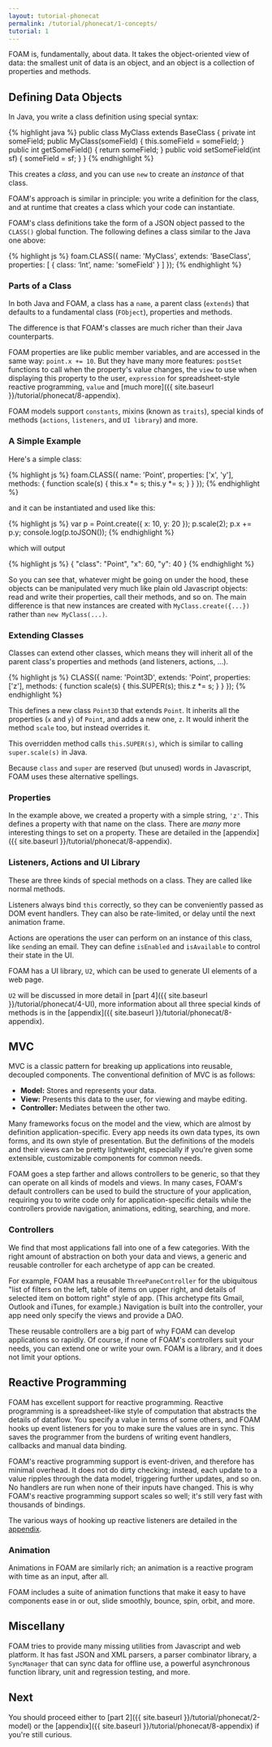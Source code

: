 ```yaml
---
layout: tutorial-phonecat
permalink: /tutorial/phonecat/1-concepts/
tutorial: 1
---
```


FOAM is, fundamentally, about data. It takes the object-oriented view of data: the smallest unit of data is an object, and an object is a collection of properties and methods.

## Defining Data Objects

In Java, you write a class definition using special syntax:

{% highlight java %}
public class MyClass extends BaseClass {
  private int someField;
  public MyClass(someField) {
    this.someField = someField;
  }
  public int getSomeField() {
    return someField;
  }
  public void setSomeField(int sf) {
    someField = sf;
  }
}
{% endhighlight %}

This creates a *class*, and you can use `new` to create an *instance* of that
class.

FOAM's approach is similar in principle: you write a definition for the class,
and at runtime that creates a class which your code can instantiate.

FOAM's class definitions take the form of a JSON object passed to the `CLASS()`
global function. The following defines a class similar to the Java one above:

{% highlight js %}
foam.CLASS({
  name: 'MyClass',
  extends: 'BaseClass',
  properties: [
    {
      class: ‘Int’,
      name: 'someField'
    }
  ]
});
{% endhighlight %}

### Parts of a Class

In both Java and FOAM, a class has a `name`, a parent class
(`extends`) that defaults to a fundamental class (`FObject`), properties
and methods.

The difference is that FOAM's classes are much richer than
their Java counterparts.

FOAM properties are like public member variables, and are accessed in the same
way: `point.x += 10`. But they have many more features: `postSet` functions
to call when the property's value changes, the `view` to use when displaying
this property to the user, `expression` for spreadsheet-style reactive
programming, `value` and [much more]({{ site.baseurl }}/tutorial/phonecat/8-appendix).

FOAM models support `constants`, mixins (known as `traits`), special kinds of
methods (`actions`, `listeners`, and `UI library`) and more.

### A Simple Example

Here's a simple class:

{% highlight js %}
foam.CLASS({
  name: 'Point',
  properties: ['x', 'y'],
  methods: {
    function scale(s) {
      this.x *= s;
      this.y *= s;
    }
  }
});
{% endhighlight %}

and it can be instantiated and used like this:

{% highlight js %}
var p = Point.create({ x: 10, y: 20 });
p.scale(2);
p.x += p.y;
console.log(p.toJSON());
{% endhighlight %}

which will output

{% highlight js %}
{
  "class": "Point",
  "x": 60,
  "y": 40
}
{% endhighlight %}

So you can see that, whatever might be going on under the hood, these objects
can be manipulated very much like plain old Javascript objects: read and write
their properties, call their methods, and so on. The main difference is that new
instances are created with `MyClass.create({...})` rather than `new MyClass(...)`.

### Extending Classes

Classes can extend other classes, which means they will inherit all of the
parent class's properties and methods (and listeners, actions, ...).

{% highlight js %}
CLASS({
  name: 'Point3D',
  extends: 'Point',
  properties: ['z'],
  methods: {
    function scale(s) {
      this.SUPER(s);
      this.z *= s;
    }
  }
});
{% endhighlight %}

This defines a new class `Point3D` that extends `Point`. It inherits all the
properties (`x` and `y`) of `Point`, and adds a new one, `z`. It would inherit
the method `scale` too, but instead overrides it.

This overridden method calls `this.SUPER(s)`, which is similar to calling
`super.scale(s)` in Java.

Because `class` and `super` are reserved (but unused) words in
Javascript, FOAM uses these alternative spellings.

### Properties

In the example above, we created a property with a simple string, `'z'`. This
defines a property with that name on the class. There are *many* more
interesting things to set on a property. These are detailed in the
[appendix]({{ site.baseurl }}/tutorial/phonecat/8-appendix).

### Listeners, Actions and UI Library

These are three kinds of special methods on a class. They are called like normal
methods.

Listeners always bind `this` correctly, so they can be conveniently passed as
DOM event handlers. They can also be rate-limited, or delay until the next
animation frame.

Actions are operations the user can perform on an instance of this class,
like `send`ing an email. They can define `isEnabled` and `isAvailable` to
control their state in the UI.

FOAM has a UI library, `U2`, which can be used to generate UI elements of a web page.

`U2` will be discussed in more detail in
[part 4]({{ site.baseurl }}/tutorial/phonecat/4-UI), more information about all
three special kinds of methods is in the
[appendix]({{ site.baseurl }}/tutorial/phonecat/8-appendix).


## MVC

MVC is a classic pattern for breaking up applications into reusable, decoupled components. The conventional definition of MVC is as follows:

- **Model:** Stores and represents your data.
- **View:** Presents this data to the user, for viewing and maybe editing.
- **Controller:** Mediates between the other two.

Many frameworks focus on the model and the view, which are almost by definition
application-specific. Every app needs its own data types, its own forms, and its
own style of presentation. But the definitions of the models and their views can
be pretty lightweight, especially if you're given some extensible, customizable
components for common needs.

FOAM goes a step farther and allows controllers to be generic, so that they can
operate on all kinds of models and views. In many cases, FOAM's default
controllers can be used to build the structure of your application, requiring
you to write code only for application-specific details while the controllers
provide navigation, animations, editing, searching, and more.


### Controllers

We find that most applications fall into one of a few categories. With the right
amount of abstraction on both your data and views, a generic and reusable
controller for each archetype of app can be created.

For example, FOAM has a reusable `ThreePaneController` for the ubiquitous
"list of filters on the left, table of items on upper right, and details of
selected item on bottom right" style of app. (This archetype fits Gmail, Outlook
and iTunes, for example.) Navigation is built into the controller, your app need
only specify the views and provide a DAO.

These reusable controllers are a big part of why FOAM can develop applications
so rapidly. Of course, if none of FOAM's controllers suit your needs, you can
extend one or write your own. FOAM is a library, and it does not limit your
options.


## Reactive Programming

FOAM has excellent support for reactive programming. Reactive programming is a
spreadsheet-like style of computation that abstracts the details of dataflow.
You specify a value in terms of some others, and FOAM hooks up event listeners
for you to make sure the values are in sync. This saves the programmer from the
burdens of writing event handlers, callbacks and manual data binding.

FOAM's reactive programming support is event-driven, and therefore has minimal
overhead. It does not do dirty checking; instead, each update to a value ripples
through the data model, triggering further updates, and so on. No handlers are
run when none of their inputs have changed. This is why FOAM's reactive
programming support scales so well; it's still very fast with thousands of
bindings.

The various ways of hooking up reactive listeners are detailed in the
[appendix]({{site.baseurl}}/tutorial/phonecat/8-appendix).

### Animation

Animations in FOAM are similarly rich; an animation is a reactive program with
time as an input, after all.

FOAM includes a suite of animation functions that make it easy to have
components ease in or out, slide smoothly, bounce, spin, orbit, and more.


## Miscellany

FOAM tries to provide many missing utilities from Javascript and web platform.
It has fast JSON and XML parsers, a parser combinator library, a `SyncManager`
that can sync data for offline use, a powerful asynchronous function library,
unit and regression testing, and more.
 <!-- Overhead

FOAM is largely written in itself, which helps keep it compact despite all these
features. Because of this meta-programming nature, FOAM is not very large.

Minified and gzipped, it weighs in at 122 KB as of late November 2014. There is
a great deal in the core codebase currently that should not be there; as FOAM
moves towards a 1.0 release we will cut it into smaller pieces. -->

## Next

You should proceed either to [part 2]({{ site.baseurl }}/tutorial/phonecat/2-model) or
the [appendix]({{ site.baseurl }}/tutorial/phonecat/8-appendix) if you're still curious.

